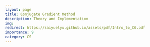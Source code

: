 ```yaml
---
layout: page
title: Conjugate Gradient Method
description: Theory and Implementation
img:
redirect: https://saiyuelyu.github.io/assets/pdf/Intro_to_CG.pdf
importance: 9
category: CS
---
```

